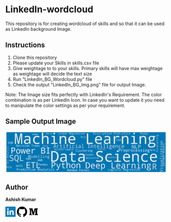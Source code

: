 # LinkedIn-wordcloud
This repository is for creating wordcloud of skills and so that it can be used as LinkedIn background Image.

## Instructions
1. Clone this repository
2. Please update your Skills in skills.csv file
3. Give weightage to to your skills. Primary skills will have max weightage as weightage will decide the text size
4. Run "LinkedIn_BG_Wordcloud.py" file
5. Check the output "LinkedIn_BG_Img.png" file for output Image.

Note: The Image size fits perfectly with LinkedIn's Requirement. The color combination is as per LinkedIn Icon. In case you want to update it you need to manipulate the color settings as per your requirement.

## Sample Output Image

![LinkedIn Background Image](https://github.com/ashishkr568/LinkedIn-wordcloud/blob/main/LinkedIn_BG_Img.png)



## Author
**Ashish Kumar**

[![LinkedIn][1]][2]         [![GitHub][3]][4]      [![Medium][5]][6]

[1]:  https://github.com/ashishkr568/generic-repo/blob/main/Linkedin.png
[2]:  https://www.linkedin.com/in/ashish568/
[3]:  https://github.com/ashishkr568/generic-repo/blob/main/Github.png
[4]:  https://github.com/ashishkr568
[5]:  https://github.com/ashishkr568/generic-repo/blob/main/medium.png
[6]:  https://medium.com/@ashish.568
[7]:  https://github.com/ashishkr568/LinkedIn-wordcloud/blob/main/LinkedIn_BG_Img.png
